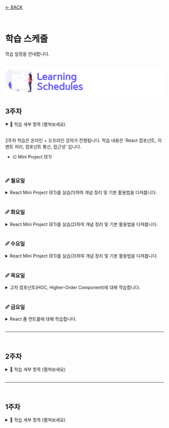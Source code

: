[← BACK](../README.md)

<br />

# 학습 스케줄

학습 일정을 안내합니다.

<br />

<img src="../../assets/cover--calendar.png" alt />

## 3주차

<details open>
  <summary>🎯 학습 세부 항목 (펼쳐보세요)</summary>
  <br/>

  2주차 학습은 온라인 + 오프라인 강의가 진행됩니다. 학습 내용은 'React 컴포넌트, 이벤트 처리, 컴포넌트 통신, 접근성' 입니다.

  - ☑︎ Mini Project {E1}

  <br/>

  ### ␥ 월요일

  <details>
    <summary>React Mini Project {E1}를 실습(1)하여 개념 정리 및 기본 활용법을 다져봅니다.</summary>
    <br />

  - ☑︎ 프로젝트 시작하기 (32초)
  - ☑︎ 문서 헤드 구성 (3분 41초)
  - ☑︎ 디렉토리 구성 (1분 5초)
  - ☑︎ 컴포넌트 구성 Part 1
    - 컴포넌트 등록 `AppHeader`, `AppMain`, `GoToTop` (2분 54초)
    - JSX 코드 정리 `AppHeader`, `AppMain`, `GoToTop` (2분 36초)
  - ☑︎ 컴포넌트 구성 Part 2
    - 컴포넌트 추가 등록 `AppHomeLink`, `AppNavigation`, `BeverageList`, `BeverageItem` (4분 13초)
    - 컴포넌트 스타일 검토 (6분 5초)
  </details>

  <br />

  ### ␥ 화요일

  <details>
    <summary>React Mini Project {E1}를 실습(2)하여 개념 정리 및 기본 활용법을 다져봅니다.</summary>
    <br />

  - ☑︎ 컴포넌트 props 디자인
    - 컴포넌트 props 설계 `AppHomeLink` (6분 2초)
    - 컴포넌트 props 설계 (`classnames` 라이브러리, `as` 속성 등) (8분 51초)
  - ☑︎ 컴포넌트 이벤트 핸들링 & 타임 컨트롤 (9분 30초)
  - ☑︎ 리스트 렌더링 & 컨텍스트 Part 1 (9분 33초)
  </details>

  <br />

  ### ␥ 수요일

  <details>
    <summary>React Mini Project {E1}를 실습(3)하여 개념 정리 및 기본 활용법을 다져봅니다.</summary>
    <br />

  - ☑︎ 컴포넌트 접근성 개선 
    - 키보드 접근성 설정 `ref`, `forwardRef`, `shouldComponentUpdate` (12분 5초)
    - 컴포넌트 참조 전달(`forwardRef`)과 개발 도구에서 이름 표시 설정 (2분 22초)
  - ☑︎ 리스트 렌더링 & 컨텍스트 Part 2
    - 컴포넌트 리스트 렌더링 + Context API `BeverageList` (4분 9초)
    - 다이얼로그 인터랙션 `BeverageItem` (10분 10초)
  - ☑︎ 페이지 상단 스크롤 이동
    - 페이지 상단 이동 인터랙션 `GoToTop` (6분 3초)
    - React 훅 활용 `useState`, `useEffect` (7분 40초)
  </details>

  <br />

### ␥ 목요일

  <details>
    <summary>고차 컴포넌트(HOC, Higher-Order Component)에 대해 학습합니다.</summary>
    <br />

  - ☑︎ 고차 함수(HOF)란? (4분 27초)
  - ☑︎ 고차 컴포넌트(HOC)란? (3분 42초)
  - ☑︎ 사용자 정의 고차 컴포넌트 (7분 37초)
  </details>

  <br />

### ␥ 금요일

  <details>
    <summary>React 폼 컨트롤에 대해 학습합니다.</summary>
    <br />

  - ☑︎ HTML VS React 폼 컨트롤 (7분 3초)
  - ☑︎ AppInput 컴포넌트 (5분 33초)
  - ☑︎ React 폼 멀티플 컨트롤 핸들링 (7분 52초)
  - ☑︎ 컨트롤 vs 언 컨트롤 컴포넌트, ref 속성 (10분 13초)
  - ☑︎ React Context를 사용한 데이터 수정 코드 리뷰 (8분 8초)
  </details>

</details>

<br/>

---

<br/>

## 2주차

<details>
  <summary>🎯 학습 세부 항목 (펼쳐보세요)</summary>
  <br/>

2주차 학습은 온라인 + 오프라인 강의가 진행됩니다. 학습 내용은 'React 컴포넌트, 이벤트 처리, 컴포넌트 통신, 접근성' 입니다.

- ☑︎ React 함수형, 클래스형 컴포넌트
- ☑︎ React 컴포넌트 전달 속성 / 상태
- ☑︎ React 컴포넌트 라이프 사이클 훅
- ☑︎ React 이벤트 핸들링
- ☑︎ React 컴포넌트 통신
- ☑︎ React Context API
- ☑︎ React 접근성(A11Y)

  <br/>

### ␥ 월요일

  <details>
    <summary>React 컴포넌트 props & PropTypes에 대해 학습합니다.</summary>
    <!-- <br /> -->

#### 1. 컴포넌트 & 전달 속성(props)

- ☑︎ React 함수형 컴포넌트 (3분 33초)
- ☑︎ React 클래스 컴포넌트 (3분 18초)
- ☑︎ React 컴포넌트 import, export / props (14분 53초)
- ☑︎ React 컴포넌트 관리 (추출) (7분 16초)

#### 2. 전달 속성(props) 검사

- ☑︎ JavaScript 타입 검사 (3분 38초)
- ☑︎ PropTypes를 활용해 컴포넌트 props 검사 (9분 18초)
- ☑︎ PropTypes 속성 기본 값 defaultProps 설정 (5분 5초)
  </details>

    <br />
    
### ␥ 화요일

  <details>
    <summary>React 컴포넌트 state, Life Cycle Hooks에 대해 학습합니다.</summary>
    <br />

  - ☑︎ 클래스 컴포넌트의 state 란? (7분 56초)
  - ☑︎ 컴포넌트 라이프 사이클 훅(Life Cycle Hooks) 이란? (4분 45초)
  - ☑︎ 생성 시점의 라이프 사이클 훅 (14분 0초)
  - ☑︎ 업데이트, 제거 시점의 라이프 사이클 훅 (9분 35초)
  - ☑︎ 오류 발생 시점의 라이프 사이클 훅 (4분 39초)
  </details>

    <br />

### ␥ 수요일

  <details>
    <summary>React 이벤트 핸들링 & this 컨텍스트, 컴포넌트 통신(state 리프팅 업)에 대해 학습합니다.</summary>
    <!-- <br /> -->

  #### 1. 이벤트 핸들링

  - ☑︎ React 이벤트 핸들링 (6분 33초)
  - ☑︎ React 이벤트 핸들러와 this (13분 59초)

  #### 2. 컴포넌트 통신

  - ☑︎ React 컴포넌트 간 통신이 필요한 이유 (1분 50초)
  - ☑︎ 부모 컴포넌트와 자식 컴포넌트 사이의 props ⇌ callback (3분 59초)
  - ☑︎ 복잡한 컴포넌트 트리 구조에서 props ⇌ callback의 문제 (9분 2초)
  - ☑︎ 상태 관리를 효율적으로 관리하기 위한 방법 Context, React Redux (2분 24초)
  </details>

    <br />

### ␥ 목요일

<details>
  <summary>React 컨텍스트(Context) API에 대해 학습합니다.</summary>
  <br />

- ☑︎ Context의 Provider, Consumer를 사용한 데이터 공유 (9분 53초)
- ☑︎ Context 모듈을 활용해 개별 컴포넌트에서 데이터 공유 (12분 15초)
- ☑︎ Context Type 활용 (6분 23초)
</details>

  <br />

### ␥ 금요일

<details>
  <summary>React 접근성(A11Y)에 대해 학습합니다.</summary>
  <!-- <br /> -->

  #### 🔗 접근성 강의 시청 Youtube 재생목록 시청

  - ☑︎ 헤딩 레벨(Heading Level) (14분 14초)
  - ☑︎ 히든 콘텐츠(Hidden Contents) (9분 46초)
  - ☑︎ 버튼 컴포넌트(Button Component) (7분 58초)
  - ☑︎ 사용에 주의가 필요한 HTML 표준 문법 (7분, ↓ 첨부 영상 시청)
  - ☑︎ 접근성 자동 검사 (React-axe) (9분 3초)
</details>

<br />

</details>

<br/>

<!-- -------------------------------------------------------------------------------------------  -->

---

<br/>

## 1주차

<details>
  <summary>🎯 학습 세부 항목 (펼쳐보세요)</summary>
  <br />

1주차 학습은 'Front-End 프레임워크 소개 및 React 사용법', 그리고 ECMAScript 2015(이하 ES6) 입니다.

- ☑︎ Front-End 개발 학습 가이드
- ☑︎ React 소개 및 맛보기!
- ☑︎ VS Code 개발 도구 확장
- ☑︎ Virtual DOM / React 요소와 JSX
- ☑︎ JSX 활용
- ☑︎ ES6

> **NOTE.**<br/>
> React 프로그래밍은 기본적으로 ES6+를 사용합니다.<br />
> ES6+ 학습이 부족한 분들은 [영상 강의](https://이듬.run/next-javascript/)를 시청해 사용법을 꼭 익혀주세요!

  <br />

### ␥ 월요일

  <details>
    <summary>React 학습에 앞서 알고 있어야 할 내용에 대해 알아봅니다.</summary>
    <br />

- ☑︎ React 학습에 앞서 공부해야 할 것들! (2분 45초)
- ☑︎ Front-End 개발 학습 로드맵 (7분 37초)
- ☑︎ 프로그래밍 언어 환경 (3분 27초)
- ☑︎ 프레임워크를 사용하는 이유 (7분 11초)
  </details>

    <br />

### ␥ 화요일

  <details>
    <summary>React 컴포넌트 시스템에 대해 알아보고, 프로젝트를 시작하는 방법을 살펴봅니다.</summary>
    <br />

- ☑︎ React 소개 (4분 6초)
- ☑︎ React 러닝 다이어그램 (3분 44초)
- ☑︎ React 컴포넌트와 요소 (5분 25초)
- ☑︎ React 컴포넌트 구조 이해 및 활용 (7분 11초)
- ☑︎ React 컴포넌트와 전달 속성(props) (6분 48초)
- ☑︎ React 프로젝트 생성 with CRA (8분 6초)
- ☑︎ React 프로젝트 디렉토리 구조 (9분 56초)
  </details>

    <br/>

### ␥ 수요일

  <details>
    <summary>React 개발을 도와줄 VS Code 확장(Extensions)을 소개하고 설치/사용법을 살펴봅니다.</summary>
    <br />

- ☑︎ Prettier - Code formatter (9분 49초)
- ☑︎ Formatting Toggle (1분 47초)
- ☑︎ React Snippets (3분 37초)
- ☑︎ React Pure To Class (2분 37초)
- ☑︎ Auto Import (2분 50초)
- ☑︎ Import Cost (3분 0초)
- ☑︎ Auto Complete Tag (1분 49초)
- ☑︎ Bracket Pair Colorizer 2 (3분 14초)
- ☑︎ Color Highlight & Manager (3분 7초)
- ☑︎ Image preview (46초)
- ☑︎ Translator (1분 34초)
  </details>

    <br/>

### ␥ 목요일

  <details>
    <summary>React 렌더링의 핵심인 Virtual DOM과 JSX에 대해 학습합니다.</summary>
    <!-- <br /> -->

#### [Virtual DOM 강의, [Youtube]](https://bit.ly/37OYkSI)

- ☑︎ 환경 설정 (3분 10초)
- ☑︎ Real DOM 컨트롤 (1분 13초)
- ☑︎ Virtual DOM 컨트롤 (3분 55초)
- ☑︎ Virtual DOM Tree 비교 & 패치 (5분 52초)
- ☑︎ Virtual DOM 배열 순환 (1분 57초)
- ☑︎ Virtual DOM 제거 (4분 20초)
- ☑︎ Virtual DOM 추가 (6분 50초)

#### JSX ➪ React 요소

- ☑︎ React 요소를 만드는 2가지 방법 (7분 1초)
- ☑︎ 가상 DOM이란? (5분 32초)
- ☑︎ JSX 코드가 Babel 컴파일러를 만나면? (6분 8초)
  </details>

    <br/>

### ␥ 금요일

  <details>
    <summary>React의 데이터, 콘텐츠, 속성 바인딩 그리고 조건부, 리스트 렌더링 등에 대해 학습합니다.</summary>
    <br />

- ☑︎ 데이터 바인딩이란? (2분 42초)
- ☑︎ 콘텐츠 바인딩과 JavaScript 표현식 (3분 11초)
- ☑︎ 속성 바인딩 (style, className) (5분 36초)
- ☑︎ 조건 문을 사용한 조건부 렌더링 (if, switch 문) (6분 11초)
- ☑︎ 조건 식을 사용한 사용한 조건부 렌더링 (3항식, 논리연산자) (5분 40초)
- ☑︎ Array 객체의 map() 메서드를 활용한 리스트 렌더링 (7분 18초)
- ☑︎ JSX 사용시 주의할 점 (5분 22초)
  </details>
</details>
